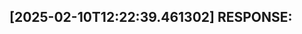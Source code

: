 [2025-02-10T12:22:39.461302] RESPONSE:
--------------------------------------------------------------------------------

